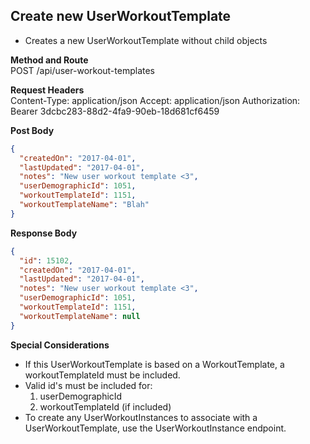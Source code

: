 Create new UserWorkoutTemplate
---
* Creates a new UserWorkoutTemplate without child objects

**Method and Route**\
POST /api/user-workout-templates

**Request Headers**\
Content-Type: application/json
Accept: application/json
Authorization: Bearer 3dcbc283-88d2-4fa9-90eb-18d681cf6459

**Post Body**
```json
{
  "createdOn": "2017-04-01",
  "lastUpdated": "2017-04-01",
  "notes": "New user workout template <3",
  "userDemographicId": 1051,
  "workoutTemplateId": 1151,
  "workoutTemplateName": "Blah"
}
```

**Response Body**
```json
{
  "id": 15102,
  "createdOn": "2017-04-01",
  "lastUpdated": "2017-04-01",
  "notes": "New user workout template <3",
  "userDemographicId": 1051,
  "workoutTemplateId": 1151,
  "workoutTemplateName": null
}
```

**Special Considerations**
* If this UserWorkoutTemplate is based on a WorkoutTemplate, a workoutTemplateId must be included.
* Valid id's must be included for:
    1. userDemographicId
    2. workoutTemplateId (if included)
* To create any UserWorkoutInstances to associate with a UserWorkoutTemplate, use the UserWorkoutInstance endpoint.
